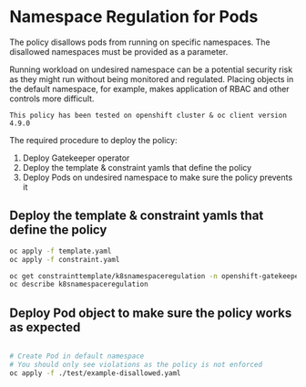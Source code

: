 # Namespace Regulation for Pods

The policy disallows pods from running on specific namespaces. The disallowed namespaces must be provided as a parameter.

Running workload on undesired namespace can be a potential security risk as they might run without being monitored and regulated.
Placing objects in the default namespace, for example, makes application of RBAC and other controls more difficult.

`This policy has been tested on openshift cluster & oc client version 4.9.0`

The required procedure to deploy the policy:

1. Deploy Gatekeeper operator
3. Deploy the template & constraint yamls that define the policy
4. Deploy Pods on undesired namespace to make sure the policy prevents it

## Deploy the template & constraint yamls that define the policy

```bash
oc apply -f template.yaml
oc apply -f constraint.yaml

oc get constrainttemplate/k8snamespaceregulation -n openshift-gatekeeper-system
oc describe k8snamespaceregulation
```

## Deploy Pod object to make sure the policy works as expected
```bash

# Create Pod in default namespace
# You should only see violations as the policy is not enforced
oc apply -f ./test/example-disallowed.yaml

```
